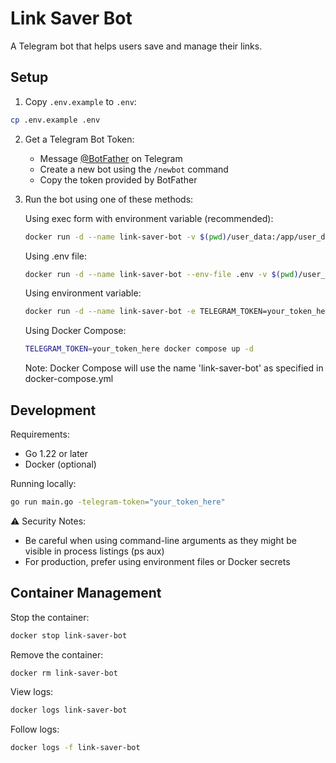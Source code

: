 # Link Saver Bot

A Telegram bot that helps users save and manage their links.

## Setup

1. Copy `.env.example` to `.env`:
```bash
cp .env.example .env
```

2. Get a Telegram Bot Token:
   - Message [@BotFather](https://t.me/botfather) on Telegram
   - Create a new bot using the `/newbot` command
   - Copy the token provided by BotFather

3. Run the bot using one of these methods:

   Using exec form with environment variable (recommended):
   ```bash
   docker run -d --name link-saver-bot -v $(pwd)/user_data:/app/user_data link-saver-bot ./main -telegram-token="your_token_here"
   ```

   Using .env file:
   ```bash
   docker run -d --name link-saver-bot --env-file .env -v $(pwd)/user_data:/app/user_data link-saver-bot
   ```

   Using environment variable:
   ```bash
   docker run -d --name link-saver-bot -e TELEGRAM_TOKEN=your_token_here -v $(pwd)/user_data:/app/user_data link-saver-bot
   ```

   Using Docker Compose:
   ```bash
   TELEGRAM_TOKEN=your_token_here docker compose up -d
   ```
   Note: Docker Compose will use the name 'link-saver-bot' as specified in docker-compose.yml

## Development

Requirements:
- Go 1.22 or later
- Docker (optional)

Running locally:
```bash
go run main.go -telegram-token="your_token_here"
```

⚠️ Security Notes:
- Be careful when using command-line arguments as they might be visible in process listings (ps aux)
- For production, prefer using environment files or Docker secrets

## Container Management

Stop the container:
```bash
docker stop link-saver-bot
```

Remove the container:
```bash
docker rm link-saver-bot
```

View logs:
```bash
docker logs link-saver-bot
```

Follow logs:
```bash
docker logs -f link-saver-bot
```
